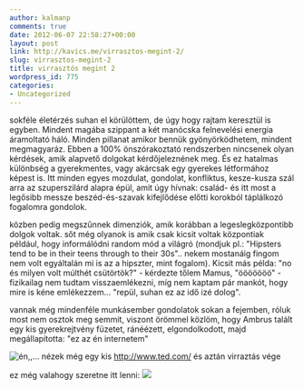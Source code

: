 ```yaml
---
author: kalmanp
comments: true
date: 2012-06-07 22:58:27+00:00
layout: post
link: http://kavics.me/virrasztos-megint-2/
slug: virrasztos-megint-2
title: virrasztós megint 2
wordpress_id: 775
categories:
- Uncategorized
---
```


sokféle életérzés suhan el körülöttem, de úgy hogy rajtam keresztül is egyben. Mindent magába szippant a két manócska felnevelési energia áramoltató háló. Minden pillanat amikor bennük gyönyörködhetem, mindent megmagyaráz. Ebben a 100% önszórakoztató rendszerben nincsenek olyan kérdések, amik alapvető dolgokat kérdőjeleznének meg. És ez hatalmas különbség a gyerekmentes, vagy akárcsak egy gyerekes létformához képest is. Itt minden egyes mozdulat, gondolat, konfliktus, kesze-kusza szál arra az szuperszilárd alapra épül, amit úgy hívnak: család- és itt most a legősibb messze beszéd-és-szavak kifejlődése előtti korokból táplálkozó fogalomra gondolok.




közben pedig megszűnnek dimenziók, amik korábban a legeslegközpontibb dolgok voltak. sőt még olyanok is amik csak kicsit voltak központiak például, hogy informálódni random mód a világró (mondjuk pl.: "Hipsters tend to be in their teens through to their 30s".. nekem mostanáig fingom nem volt egyáltalán mi is az a hipszter, mint fogalom). Kicsit más példa: "no és milyen volt múlthét csütörtök?" - kérdezte tőlem Mamus, "ööööööö" - fizikailag nem tudtam visszaemlékezni, míg nem kaptam pár mankót, hogy mire is kéne emlékezzem... "repül, suhan ez az idő izé dolog".




vannak még mindenféle munkásember gondolatok sokan a fejemben, róluk most nem osztok meg semmit, viszont örömmel közlöm, hogy Ambrus talált egy kis gyerekrejtvény füzetet, ránéézett, elgondolkodott, majd megállapította: "ez az én internetem"




![én](http://kavics.freeblog.hu/files/2012/06/IMG_0933.jpg),,... nézek még egy kis http://www.ted.com/ és aztán virraztás vége




ez még valahogy szeretne itt lenni: ![](http://kavics.freeblog.hu/files/2012/06/IMG_0929.JPG)

